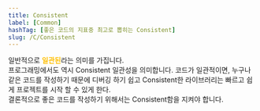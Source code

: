 ```yaml
---
title: Consistent
label: [Common]
hashTag: [좋은 코드의 지표중 최고로 뽑히는 Consistent]
slug: /C/Consistent
---
```

<p>일반적으로 <span style="color:#FFBF00; font-weight:bold;">일관된</span>라는 의미를 가집니다.<br />
프로그래밍에서도 역시 Consistent 일관성을 의미합니다. 코드가 일관적이면, 누구나 같은 코드를 작성하기 때문에 디버깅 하기 쉽고 Consistent한 라이브러리는 빠르고 쉽게 프로젝트를 시작 할 수 있게 한다.<br />
결론적으로 좋은 코드를 작성하기 위해서는 Consistent함을 지켜야 합니다.</p>

